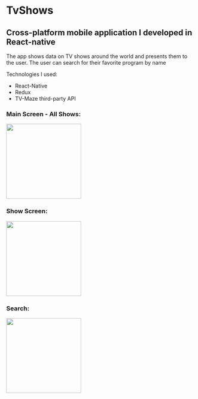 # TvShows

## Cross-platform mobile application I developed in React-native

The app shows data on TV shows around the world and presents them to the user.
The user can search for their favorite program by name 

Technologies I used:
- React-Native
- Redux
- TV-Maze third-party API

### Main Screen - All Shows:
<img src="https://i.imgur.com/3unRJPE.jpg" width="200">

### Show Screen:
<img src="https://i.imgur.com/R1bPpw8.jpg" width="200">

### Search:
<img src="https://i.imgur.com/fP2jEUb.jpg" width="200">


